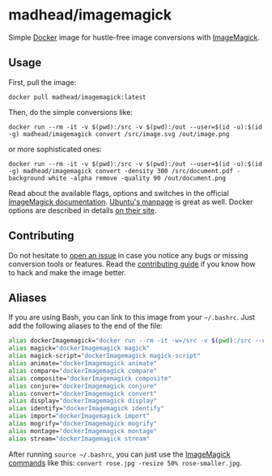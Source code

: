 # madhead/imagemagick

Simple [Docker](https://docker.com) image for hustle-free image conversions with [ImageMagick](https://imagemagick.org).

## Usage

First, pull the image:

    docker pull madhead/imagemagick:latest

Then, do the simple conversions like:

    docker run --rm -it -v $(pwd):/src -v $(pwd):/out --user=$(id -u):$(id -g) madhead/imagemagick convert /src/image.svg /out/image.png

or more sophisticated ones:

    docker run --rm -it -v $(pwd):/src -v $(pwd):/out --user=$(id -u):$(id -g) madhead/imagemagick convert -density 300 /src/document.pdf -background white -alpha remove -quality 90 /out/document.png

Read about the available flags, options and switches in the official [ImageMagick documentation](https://imagemagick.org/script/convert.php).
[Ubuntu's manpage](http://manpages.ubuntu.com/manpages/precise/en/man1/convert.1.html) is great as well.
Docker options are described in details [on their site](https://docs.docker.com/engine/reference/run).

## Contributing

Do not hesitate to [open an issue](https://github.com/madhead/imagemagick/issues/new) in case you notice any bugs or missing conversion tools or features.
Read the [contributing guide](CONTRIBUTING.md) if you know how to hack and make the image better.

## Aliases
 
If you are using Bash, you can link to this image from your `~/.bashrc`. Just add the following aliases to the end of the file:
 
```bash
alias dockerImagemagick="docker run --rm -it -w=/src -v $(pwd):/src --user=$(id -u):$(id -g) madhead/imagemagick"
alias magick="dockerImagemagick magick"
alias magick-script="dockerImagemagick magick-script"
alias animate="dockerImagemagick animate"
alias compare="dockerImagemagick compare"
alias composite="dockerImagemagick composite"
alias conjure="dockerImagemagick conjure"
alias convert="dockerImagemagick convert"
alias display="dockerImagemagick display"
alias identify="dockerImagemagick identify"
alias import="dockerImagemagick import"
alias mogrify="dockerImagemagick mogrify"
alias montage="dockerImagemagick montage"
alias stream="dockerImagemagick stream"
```

After running `source ~/.bashrc`, you can just use the [ImageMagick commands](https://imagemagick.org/script/command-line-tools.php) like this: `convert rose.jpg -resize 50% rose-smaller.jpg`.
